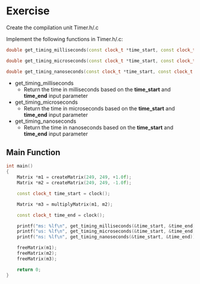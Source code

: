 # Exercise

Create the compilation unit Timer.h/.c

Implement the following functions in Timer.h/.c:

```cpp
double get_timing_milliseconds(const clock_t *time_start, const clock_t *time_end);

double get_timing_microseconds(const clock_t *time_start, const clock_t *time_end);

double get_timing_nanoseconds(const clock_t *time_start, const clock_t *time_end);
```

- get_timing_milliseconds
  - Return the time in milliseconds based on the **time_start** and **time_end** input parameter
- get_timing_microseconds
  - Return the time in microseconds based on the **time_start** and **time_end** input parameter
- get_timing_nanoseconds
  - Return the time in nanoseconds based on the **time_start** and **time_end** input parameter

## Main Function

```cpp
int main()
{
    Matrix *m1 = createMatrix(249, 249, +1.0f);
    Matrix *m2 = createMatrix(249, 249, -1.0f);

    const clock_t time_start = clock();

    Matrix *m3 = multiplyMatrix(m1, m2);

    const clock_t time_end = clock();

    printf("ms: %lf\n", get_timing_milliseconds(&time_start, &time_end));
    printf("us: %lf\n", get_timing_microseconds(&time_start, &time_end));
    printf("ns: %lf\n", get_timing_nanoseconds(&time_start, &time_end));

    freeMatrix(m1);
    freeMatrix(m2);
    freeMatrix(m3);

    return 0;
}
```
